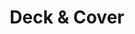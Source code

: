 ---
title: Deck & Cover
layout: deck
era: 2013
description: 1st Place US Nationals - Masters - Edmund Kuras
links:
  - href: https://www.ptcglegends.com/tournaments/2013_NATS_US/masters/Edmund%20Kuras-US
    title: PTCG Legends page
cards:
  pokemon:
    - name: Accelgor
      set: DEX
      number: 11
      quantity: 3
    - name: Shelmet
      set: NVI
      number: 11
      quantity: 3
    - name: Gothitelle
      set: EPO
      number: 47
      quantity: 3
    - name: Gothorita
      set: BCR
      number: 76
      quantity: 1
    - name: Gothita
      set: EPO
      number: 43
      quantity: 4
    - name: Mew EX
      set: DRX
      number: 46
      quantity: 3
    - name: Dusknoir
      set: BCR
      number: 63
      quantity: 1
    - name: Duskull
      set: BCR
      number: 61
      quantity: 1
  trainers:
    - name: Professor Juniper
      set: DEX
      number: 98
      quantity: 4
    - name: N
      set: DEX
      number: 96
      quantity: 4
    - name: Skyla
      set: BCR
      number: 134
      quantity: 4
    - name: Colress
      set: PLS
      number: 118
      quantity: 2
    - name: Rare Candy
      set: DEX
      number: 100
      quantity: 4
    - name: Ultra Ball
      set: DEX
      number: 102
      quantity: 3
    - name: Pokémon Catcher
      set: EPO
      number: 95
      quantity: 3
    - name: Level Ball
      set: NXD
      number: 89
      quantity: 2
    - name: Pokémon Communication
      set: BLW
      number: 99
      quantity: 2
    - name: Super Rod
      set: NVI
      number: 95
      quantity: 1
    - name: Tool Scrapper
      set: DRX
      number: 116
      quantity: 1
    - name: Computer Search
      set: BCR
      number: 137
      quantity: 1
    - name: Float Stone
      set: PLF
      number: 99
      quantity: 3
  energy:
    - name: Double Colorless Energy
      set: NXD
      number: 92
      quantity: 4
---